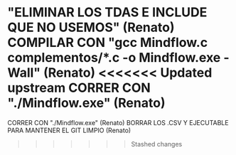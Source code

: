 "ELIMINAR LOS TDAS E INCLUDE QUE NO USEMOS" (Renato)
COMPILAR CON "gcc Mindflow.c complementos/*.c -o Mindflow.exe -Wall" (Renato)
<<<<<<< Updated upstream
CORRER CON "./Mindflow.exe" (Renato)
=======
CORRER CON "./Mindflow.exe" (Renato)
BORRAR LOS .CSV Y EJECUTABLE PARA MANTENER EL GIT LIMPIO (Renato)
>>>>>>> Stashed changes
